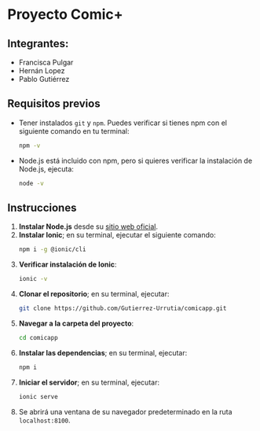 # Proyecto Comic+

## Integrantes:
- Francisca Pulgar
- Hernán Lopez
- Pablo Gutiérrez

## Requisitos previos
- Tener instalados `git` y `npm`. Puedes verificar si tienes npm con el siguiente comando en tu terminal:
    ```bash
    npm -v
    ```
- Node.js está incluido con npm, pero si quieres verificar la instalación de Node.js, ejecuta:
    ```bash
    node -v
    ```

## Instrucciones

1. **Instalar Node.js** desde su [sitio web oficial](https://nodejs.org/en).
2. **Instalar Ionic**; en su terminal, ejecutar el siguiente comando:
    ```bash
    npm i -g @ionic/cli
    ```
3. **Verificar instalación de Ionic**:
    ```bash
    ionic -v
    ```
4. **Clonar el repositorio**; en su terminal, ejecutar:
    ```bash
    git clone https://github.com/Gutierrez-Urrutia/comicapp.git
    ```
5. **Navegar a la carpeta del proyecto**:
    ```bash
    cd comicapp
    ```
6. **Instalar las dependencias**; en su terminal, ejecutar:
    ```bash
    npm i
    ```
7. **Iniciar el servidor**; en su terminal, ejecutar:
    ```bash
    ionic serve
    ```
8. Se abrirá una ventana de su navegador predeterminado en la ruta `localhost:8100`.
